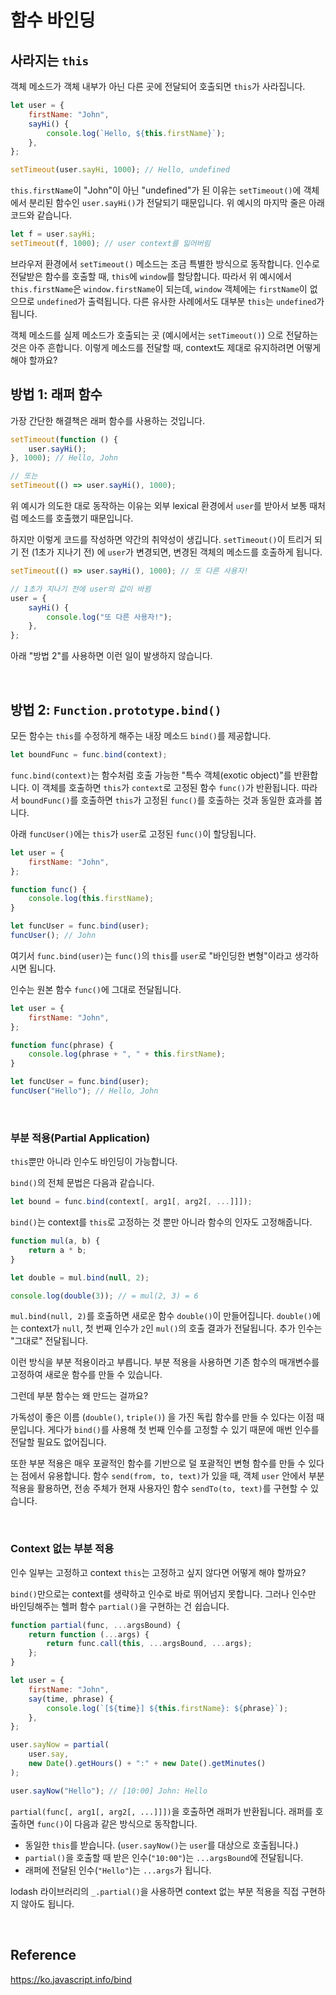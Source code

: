 # 함수 바인딩

## 사라지는 `this`

객체 메소드가 객체 내부가 아닌 다른 곳에 전달되어 호출되면 `this`가 사라집니다.

```javascript
let user = {
    firstName: "John",
    sayHi() {
        console.log(`Hello, ${this.firstName}`);
    },
};

setTimeout(user.sayHi, 1000); // Hello, undefined
```

`this.firstName`이 "John"이 아닌 "undefined"가 된 이유는 `setTimeout()`에 객체에서 분리된 함수인 `user.sayHi()`가 전달되기 때문입니다. 위 예시의 마지막 줄은 아래 코드와 같습니다.

```javascript
let f = user.sayHi;
setTimeout(f, 1000); // user context를 잃어버림
```

브라우저 환경에서 `setTimeout()` 메소드는 조금 특별한 방식으로 동작합니다. 인수로 전달받은 함수를 호출할 때, `this`에 `window`를 할당합니다. 따라서 위 예시에서 `this.firstName`은 `window.firstName`이 되는데, `window` 객체에는 `firstName`이 없으므로 `undefined`가 출력됩니다. 다른 유사한 사례에서도 대부분 `this`는 `undefined`가 됩니다.

객체 메소드를 실제 메소드가 호출되는 곳 (예시에서는 `setTimeout()`) 으로 전달하는 것은 아주 흔합니다. 이렇게 메소드를 전달할 때, context도 제대로 유지하려면 어떻게 해야 할까요?

## 방법 1: 래퍼 함수

가장 간단한 해결책은 래퍼 함수를 사용하는 것입니다.

```javascript
setTimeout(function () {
    user.sayHi();
}, 1000); // Hello, John

// 또는
setTimeout(() => user.sayHi(), 1000);
```

위 예시가 의도한 대로 동작하는 이유는 외부 lexical 환경에서 `user`를 받아서 보통 때처럼 메소드를 호출했기 때문입니다.

하지만 이렇게 코드를 작성하면 약간의 취약성이 생깁니다. `setTimeout()`이 트리거 되기 전 (1초가 지나기 전) 에 `user`가 변경되면, 변경된 객체의 메소드를 호출하게 됩니다.

```javascript
setTimeout(() => user.sayHi(), 1000); // 또 다른 사용자!

// 1초가 지나기 전에 user의 값이 바뀜
user = {
    sayHi() {
        console.log("또 다른 사용자!");
    },
};
```

아래 "방법 2"를 사용하면 이런 일이 발생하지 않습니다.

<br>

## 방법 2: `Function.prototype.bind()`

모든 함수는 `this`를 수정하게 해주는 내장 메소드 `bind()`를 제공합니다.

```javascript
let boundFunc = func.bind(context);
```

`func.bind(context)`는 함수처럼 호출 가능한 "특수 객체(exotic object)"를 반환합니다. 이 객체를 호출하면 `this`가 `context`로 고정된 함수 `func()`가 반환됩니다. 따라서 `boundFunc()`를 호출하면 `this`가 고정된 `func()`를 호출하는 것과 동일한 효과를 봅니다.

아래 `funcUser()`에는 `this`가 `user`로 고정된 `func()`이 할당됩니다.

```javascript
let user = {
    firstName: "John",
};

function func() {
    console.log(this.firstName);
}

let funcUser = func.bind(user);
funcUser(); // John
```

여기서 `func.bind(user)`는 `func()`의 `this`를 `user`로 "바인딩한 변형"이라고 생각하시면 됩니다.

인수는 원본 함수 `func()`에 그대로 전달됩니다.

```javascript
let user = {
    firstName: "John",
};

function func(phrase) {
    console.log(phrase + ", " + this.firstName);
}

let funcUser = func.bind(user);
funcUser("Hello"); // Hello, John
```

<br>

### 부분 적용(Partial Application)

`this`뿐만 아니라 인수도 바인딩이 가능합니다.

`bind()`의 전체 문법은 다음과 같습니다.

```javascript
let bound = func.bind(context[, arg1[, arg2[, ...]]]);
```

`bind()`는 context를 `this`로 고정하는 것 뿐만 아니라 함수의 인자도 고정해줍니다.

```javascript
function mul(a, b) {
    return a * b;
}

let double = mul.bind(null, 2);

console.log(double(3)); // = mul(2, 3) = 6
```

`mul.bind(null, 2)`를 호출하면 새로운 함수 `double()`이 만들어집니다. `double()`에는 context가 `null`, 첫 번째 인수가 `2`인 `mul()`의 호출 결과가 전달됩니다. 추가 인수는 "그대로" 전달됩니다.

이런 방식을 부분 적용이라고 부릅니다. 부분 적용을 사용하면 기존 함수의 매개변수를 고정하여 새로운 함수를 만들 수 있습니다.

그런데 부분 함수는 왜 만드는 걸까요?

가독성이 좋은 이름 (`double()`, `triple()`) 을 가진 독립 함수를 만들 수 있다는 이점 때문입니다. 게다가 `bind()`를 사용해 첫 번째 인수를 고정할 수 있기 때문에 매번 인수를 전달할 필요도 없어집니다.

또한 부분 적용은 매우 포괄적인 함수를 기반으로 덜 포괄적인 변형 함수를 만들 수 있다는 점에서 유용합니다. 함수 `send(from, to, text)`가 있을 때, 객체 `user` 안에서 부분 적용을 활용하면, 전송 주체가 현재 사용자인 함수 `sendTo(to, text)`를 구현할 수 있습니다.

<br>

### Context 없는 부분 적용

인수 일부는 고정하고 context `this`는 고정하고 싶지 않다면 어떻게 해야 할까요?

`bind()`만으로는 context를 생략하고 인수로 바로 뛰어넘지 못합니다. 그러나 인수만 바인딩해주는 헬퍼 함수 `partial()`을 구현하는 건 쉽습니다.

```javascript
function partial(func, ...argsBound) {
    return function (...args) {
        return func.call(this, ...argsBound, ...args);
    };
}

let user = {
    firstName: "John",
    say(time, phrase) {
        console.log(`[${time}] ${this.firstName}: ${phrase}`);
    },
};

user.sayNow = partial(
    user.say,
    new Date().getHours() + ":" + new Date().getMinutes()
);

user.sayNow("Hello"); // [10:00] John: Hello
```

`partial(func[, arg1[, arg2[, ...]]])`을 호출하면 래퍼가 반환됩니다. 래퍼를 호출하면 `func()`이 다음과 같은 방식으로 동작합니다.

-   동일한 `this`를 받습니다. (`user.sayNow()`는 `user`를 대상으로 호출됩니다.)
-   `partial()`을 호출할 때 받은 인수(`"10:00"`)는 `...argsBound`에 전달됩니다.
-   래퍼에 전달된 인수(`"Hello"`)는 `...args`가 됩니다.

lodash 라이브러리의 `_.partial()`을 사용하면 context 없는 부분 적용을 직접 구현하지 않아도 됩니다.

<br>

## Reference

https://ko.javascript.info/bind
